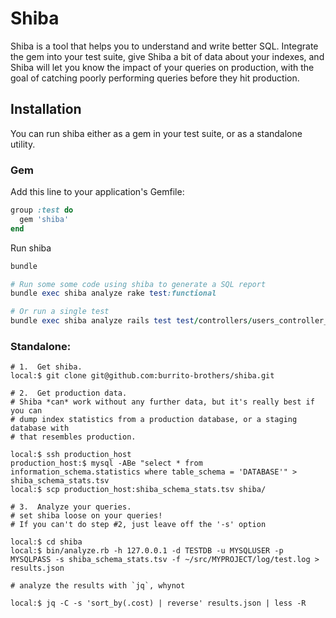 # Shiba

Shiba is a tool that helps you to understand and write better SQL.  Integrate
the gem into your test suite, give Shiba a bit of data about your indexes, and Shiba
will let you know the impact of your queries on production, with the goal of catching
poorly performing queries before they hit production.

## Installation

You can run shiba either as a gem in your test suite, or as a standalone utility.

### Gem

Add this line to your application's Gemfile:

```ruby
group :test do
  gem 'shiba'
end
```

Run shiba

```ruby
bundle

# Run some some code using shiba to generate a SQL report
bundle exec shiba analyze rake test:functional

# Or run a single test
bundle exec shiba analyze rails test test/controllers/users_controller_test.rb
```

### Standalone:

```
# 1.  Get shiba.
local:$ git clone git@github.com:burrito-brothers/shiba.git

# 2.  Get production data.
# Shiba *can* work without any further data, but it's really best if you can
# dump index statistics from a production database, or a staging database with
# that resembles production.

local:$ ssh production_host
production_host:$ mysql -ABe "select * from information_schema.statistics where table_schema = 'DATABASE'" > shiba_schema_stats.tsv
local:$ scp production_host:shiba_schema_stats.tsv shiba/

# 3.  Analyze your queries.
# set shiba loose on your queries!
# If you can't do step #2, just leave off the '-s' option

local:$ cd shiba
local:$ bin/analyze.rb -h 127.0.0.1 -d TESTDB -u MYSQLUSER -p MYSQLPASS -s shiba_schema_stats.tsv -f ~/src/MYPROJECT/log/test.log > results.json

# analyze the results with `jq`, whynot

local:$ jq -C -s 'sort_by(.cost) | reverse' results.json | less -R

```
